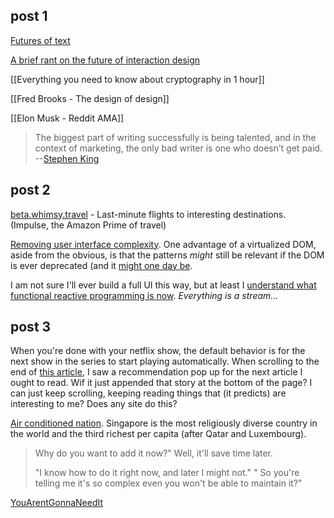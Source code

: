 ## post 1

[Futures of text](http://whoo.ps/2015/02/23/futures-of-text)

[A brief rant on the future of interaction design](http://worrydream.com/ABriefRantOnTheFutureOfInteractionDesign/)

[[Everything you need to know about cryptography in 1 hour]]

[[Fred Brooks - The design of design]]

[[Elon Musk - Reddit AMA]]

>  The biggest part of writing successfully is being talented, and in the context of marketing, the only bad writer is one who doesn’t get paid. 
--[Stephen King](http://www.aerogrammestudio.com/2015/02/24/stephen-king-everything-you-need-to-know-about-writing-successfully/?utm_source=pocket&utm_medium=email&utm_campaign=pockethits)

## post 2
[beta.whimsy.travel](whimsey.travel) - Last-minute flights to interesting destinations. (Impulse, the Amazon Prime of travel)

[Removing user interface complexity](http://jlongster.com/Removing-User-Interface-Complexity,-or-Why-React-is-Awesome). One advantage of a virtualized DOM, aside from the obvious, is that the patterns *might* still be relevant if the DOM is ever deprecated (and it [might one day be](http://jlongster.com/Radical-Statements-about-the-Mobile-Web).

I am not sure I'll ever build a full UI this way, but at least I [understand what functional reactive programming is now](https://gist.github.com/staltz/868e7e9bc2a7b8c1f754). *Everything is a stream...*

## post 3 

When you're done with your netflix show, the default behavior is for the next show in the series to start playing automatically. When scrolling to the end of [this article](http://nymag.com/thecut/2015/02/voltron-theory-of-casual-dating.html), I saw a recommendation pop up for the next article I ought to read. Wif it just appended that story at the bottom of the page? I can just keep scrolling, keeping reading things that (it predicts) are interesting to me? Does any site do this?

[Air conditioned nation](http://www.airconditionednation.com/). Singapore is the most religiously diverse country in the world and the third richest per capita (after Qatar and Luxembourg).

> Why do you want to add it now?"
Well, it'll save time later.
> 
> "I know how to do it right now, and later I might not."
" So you're telling me it's so complex even you won't be able to maintain it?"

[YouArentGonnaNeedIt](http://c2.com/cgi/wiki?YouArentGonnaNeedIt)
